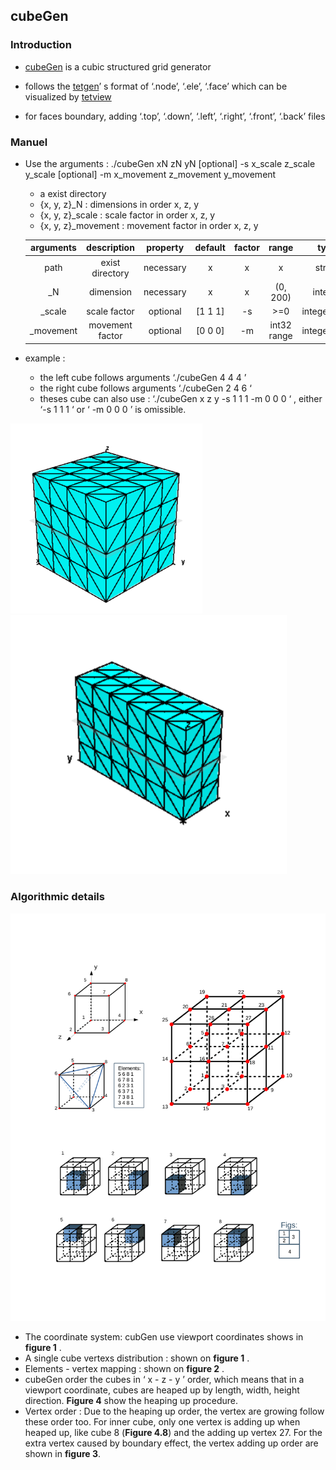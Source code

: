## cubeGen

### Introduction

- [cubeGen](https://github.com/birepeople/cubeGen) is a cubic structured grid generator
- follows the [tetgen](http://www.wias-berlin.de/software/index.jsp?id=TetGen&lang=1)’ s format of ‘.node’, ‘.ele’, ‘.face’ which can be visualized by [tetview](http://wias-berlin.de/software/tetgen/tetview.html)

- for faces boundary, adding ‘.top’, ‘.down’, ‘.left’, ‘.right’, ‘.front’, ‘.back’ files

### Manuel

- Use the arguments : ./cubeGen <Your path> xN zN yN [optional] -s x_scale z_scale y_scale [optional] -m x_movement z_movement y_movement

  - <Your path> a exist directory
  - {x, y, z}_N : dimensions in order x, z, y
  - {x, y, z}_scale : scale factor in order x, z, y
  - {x, y, z}_movement : movement factor in order x, z, y 

  | arguments |   description   | property  | default | factor |    range    |     type      |
  | :-------: | :-------------: | :-------: | :-----: | :----: | :---------: | :-----------: |
  |   path    | exist directory | necessary |    x    |   x    |      x      |    string     |
  |    _N     |    dimension    | necessary |    x    |   x    |  (0, 200)   |    integer    |
  |  _scale   |  scale factor   | optional  | [1 1 1] |   -s   |     >=0     | integer/float |
  | _movement | movement factor | optional  | [0 0 0] |   -m   | int32 range | integer/float |

  

- example :

  -  the left cube follows arguments  ‘./cubeGen <Your path> 4 4 4 ’
  - the right cube follows arguments ‘./cubeGen <Your path> 2 4 6 ‘
  - theses cube can also use : ‘./cubeGen <Your path> x z y -s 1 1 1 -m 0 0 0 ‘ , either ‘-s 1 1 1 ‘ or ‘ -m 0 0 0 ’  is omissible. 

<img src="./figs/cube444.PNG" alt="image-cube444" style="zoom:30%;" /><img src="./figs/cube246.PNG" alt="image-cube444" style="zoom:45%;" />



### Algorithmic details

<img src="./figs/p1.png" alt="image-cube444" style="zoom:100%;" />

- The coordinate system: cubGen use viewport coordinates shows in **figure 1** .
- A single cube vertexs distribution : shown on **figure 1** .
- Elements - vertex mapping : shown on **figure 2** .
- cubeGen order the cubes in ‘ x - z - y ’ order, which means that in a viewport coordinate, cubes are heaped up by length, width, height direction. **Figure 4** show the heaping up procedure.
- Vertex order : Due to the heaping up order, the vertex are growing follow these order too. For inner cube, only one vertex is adding up when heaped up, like cube 8 (**Figure 4.8**) and the adding up vertex 27. For the extra vertex caused by boundary effect, the vertex adding up order are shown in **figure 3**.   